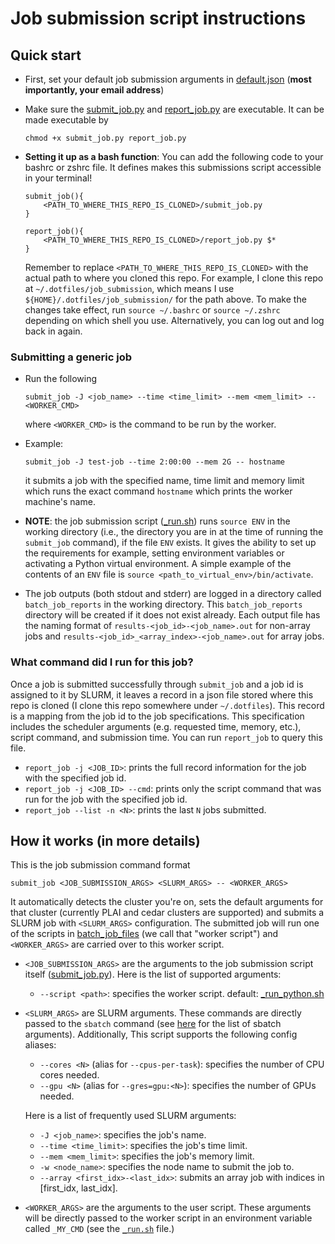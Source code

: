 # Job submission script instructions
## Quick start
- First, set your default job submission arguments in [default.json](default.json) (__most importantly, your email address__)
- Make sure the [submit_job.py](submit_job.py) and [report_job.py](report_job.py) are executable. It can be made executable by
    ```
    chmod +x submit_job.py report_job.py
    ```
- __Setting it up as a bash function__: You can add the following code to your bashrc or zshrc file. It defines makes this submissions script accessible in your terminal!
    ```
    submit_job(){
        <PATH_TO_WHERE_THIS_REPO_IS_CLONED>/submit_job.py
    }

    report_job(){
        <PATH_TO_WHERE_THIS_REPO_IS_CLONED>/report_job.py $*
    }
    ```

    Remember to replace `<PATH_TO_WHERE_THIS_REPO_IS_CLONED>` with the actual path to where you cloned this repo. For example, I clone this repo at `~/.dotfiles/job_submission`, which means I use `${HOME}/.dotfiles/job_submission/` for the path above. To make the changes take effect, run `source ~/.bashrc` or `source ~/.zshrc` depending on which shell you use. Alternatively, you can log out and log back in again.

### Submitting a generic job

- Run the following
    ```
    submit_job -J <job_name> --time <time_limit> --mem <mem_limit> -- <WORKER_CMD>
    ```
    where `<WORKER_CMD>` is the command to be run by the worker.

- Example:
    ```
    submit_job -J test-job --time 2:00:00 --mem 2G -- hostname
    ```
    it submits a job with the specified name, time limit and memory limit which runs the exact command `hostname` which prints the worker machine's name.

- __NOTE__: the job submission script ([_run.sh](_run.sh)) runs `source ENV` in the working directory (i.e., the directory you are in at the time of running the `submit_job` command), if the file `ENV` exists. It gives the ability to set up the requirements for example, setting environment variables or activating a Python virtual environment. A simple example of the contents of an `ENV` file is `source <path_to_virtual_env>/bin/activate`.

- The job outputs (both stdout and stderr) are logged in a directory called `batch_job_reports` in the working directory. This `batch_job_reports` directory will be created if it does not exist already. Each output file has the naming format of `results-<job_id>-<job_name>.out` for non-array jobs and `results-<job_id>_<array_index>-<job_name>.out` for array jobs.

### What command did I run for this job?
Once a job is submitted successfully through `submit_job` and a job id is assigned to it by SLURM, it leaves a record in a json file stored where this repo is cloned (I clone this repo somewhere under `~/.dotfiles`). This record is a mapping from the job id to the job specifications. This specification includes the scheduler arguments (e.g. requested time, memory, etc.), script command, and submission time. You can run `report_job` to query this file.

- `report_job -j <JOB_ID>`: prints the full record information for the job with the specified job id.
- `report_job -j <JOB_ID> --cmd`: prints only the script command that was run for the job with the specified job id.
- `report_job --list -n <N>`: prints the last `N` jobs submitted.

## How it works (in more details)

This is the job submission command format
```
submit_job <JOB_SUBMISSION_ARGS> <SLURM_ARGS> -- <WORKER_ARGS>
```
It automatically detects the cluster you're on, sets the default arguments for that cluster (currently PLAI and cedar clusters are supported) and submits a SLURM job with `<SLURM_ARGS>` configuration. The submitted job will run one of the scripts in [batch_job_files](batch_job_files/) (we call that "worker script") and `<WORKER_ARGS>` are carried over to this worker script.
- `<JOB_SUBMISSION_ARGS>` are the arguments to the job submission script itself ([submit_job.py](submit_job.py)). Here is the list of supported arguments:
    - `--script <path>`: specifies the worker script. default: [_run_python.sh](batch_job_files/_run_python.sh)
- `<SLURM_ARGS>` are SLURM arguments. These commands are directly passed to the `sbatch` command (see [here](https://slurm.schedmd.com/sbatch.html) for the list of sbatch arguments). Additionally, This script supports the following config aliases:
    - `--cores <N>` (alias for `--cpus-per-task`): specifies the number of CPU cores needed.
    - `--gpu <N>` (alias for `--gres=gpu:<N>`): specifies the number of GPUs needed.

    Here is a list of frequently used SLURM arguments:
    - `-J <job_name>`: specifies the job's name.
    - `--time <time_limit>`: specifies the job's time limit.
    - `--mem <mem_limit>`: specifies the job's memory limit.
    - `-w <node_name>`: specifies the node name to submit the job to.
    - `--array <first_idx>-<last_idx>`: submits an array job with indices in [first_idx, last_idx].
- `<WORKER_ARGS>` are the arguments to the user script. These arguments will be directly passed to the worker script in an environment variable called `_MY_CMD` (see the [`_run.sh`](_run.sh) file.)